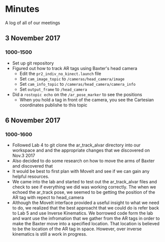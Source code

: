# Minutes
A log of all of our meetings

## 3 November 2017
### 1000-1500
* Set up git repository
* Figured out how to track AR tags using Baxter's head camera
  * Edit the ```pr2_indiv_no_kinect.launch``` file
  * Set ```cam_image_topic``` to ```/cameras/head_camera/image```
  * Set ```cam_info_topic``` to ```/cameras/head_camera/camera_info```
  * Set ```output_frame``` to ```/head_camera```
* Did a ```rostopic echo``` on the ```/ar_pose_marker``` to see the positions
  * When you hold a tag in front of the camera, you see the Cartesian coordinates publishe to this topic

## 6 November 2017
### 1000-1600
* Followed Lab 4 to git clone the ar_track_alvar directory into our workspace and and the appropriate changes that we discovered on Nov.3 2017 
* Also decided to do some research on how to move the arms of Baxter and discovered that 
* It would be best to first plan with MoveIt and see if we can gain any helpful resources. 
* We came into the lab and started to test out the ar_track_alvar files and check to see if everything we did was working correctly. The when we echoed the ar_track pose, we seemed to be getting the position of the AR tag with repect to head_camera
* Although the MoveIt interface provided a useful insight to what we need to do, we realized that the best approacht that we could do is refer back to Lab 5 and use Inverse Kinematics. We borrowed code form the lab and want use the infromation that we gather from the AR tags in order to make the Baxter move into a specified location. That location is believed to be the location of the AR tag in space. However, over inverse kinematics is still a work in progress. 
